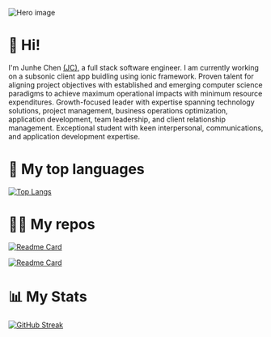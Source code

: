 ![Hero image](https://www.junhechen.com/static/media/me.ac115fc0a7640775c177.jpg)
# 👋 Hi!

I'm Junhe Chen [(JC)](https://bio.junhechen.com), a full stack software engineer. I am currently working on a subsonic client app buidling using ionic framework. Proven talent for aligning project objectives with established and emerging computer science paradigms to achieve maximum operational impacts with minimum resource expenditures. Growth-focused leader with expertise spanning technology solutions, project management, business operations optimization, application development, team leadership, and client relationship management. Exceptional student with keen interpersonal, communications, and application development expertise.
# 🔭 My top languages
[![Top Langs](https://github-readme-stats.vercel.app/api/top-langs/?username=junhe-chen-9&theme=slateorange&layout=compact)](https://github.com/Junhe-Chen-9)

# 🧑‍💻 My repos
[![Readme Card](https://github-readme-stats.vercel.app/api/pin/?username=junhe-chen-9&repo=Foody&theme=slateorange)](https://github.com/Junhe-Chen-9/Foody)

[![Readme Card](https://github-readme-stats.vercel.app/api/pin/?username=junhe-chen-9&repo=e-commerce-app-584&theme=slateorange)](https://github.com/Junhe-Chen-9/e-commerce-app-584)

# 📊 My Stats
[![GitHub Streak](https://github-readme-streak-stats.herokuapp.com/?user=junhe-chen-9&theme=dark&count_private=true&theme=slateorange)](https://github.com/Junhe-Chen-9)
<!--
**Junhe-Chen-9/Junhe-Chen-9** is a ✨ _special_ ✨ repository because its `README.md` (this file) appears on your GitHub profile.

Here are some ideas to get you started:

- 🔭 I’m currently working on ...
- 🌱 I’m currently learning ...
- 👯 I’m looking to collaborate on ...
- 🤔 I’m looking for help with ...
- 💬 Ask me about ...
- 📫 How to reach me: ...
- 😄 Pronouns: ...
- ⚡ Fun fact: ...
-->
